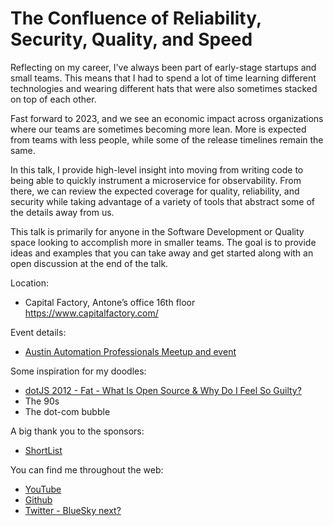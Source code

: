 # The Confluence of Reliability, Security, Quality, and Speed


Reflecting on my career, I've always been part of early-stage startups and small teams. This means that I had to spend a lot of time learning different technologies and wearing different hats that were also sometimes stacked on top of each other.

Fast forward to 2023, and we see an economic impact across organizations where our teams are sometimes becoming more lean. More is expected from teams with less people, while some of the release timelines remain the same.

In this talk, I provide high-level insight into moving from writing code to being able to quickly instrument a microservice for observability. From there, we can review the expected coverage for quality, reliability, and security while taking advantage of a variety of tools that abstract some of the details away from us.

This talk is primarily for anyone in the Software Development or Quality space looking to accomplish more in smaller teams. The goal is to provide ideas and examples that you can take away and get started along with an open discussion at the end of the talk.

Location:

* Capital Factory, Antone’s office 16th floor
https://www.capitalfactory.com/

Event details:

* [Austin Automation Professionals Meetup and event](https://www.meetup.com/austin-automation-professionals/events/292841618/)

Some inspiration for my doodles:

* [dotJS 2012 - Fat - What Is Open Source & Why Do I Feel So Guilty? ](https://www.youtube.com/watch?v=UIDb6VBO9os)
* The 90s
* The dot-com bubble

A big thank you to the sponsors:

* [ShortList](https://www.ontheshortlist.co.uk/)

You can find me throughout the web:
* [YouTube](https://www.youtube.com/randomthoughtstech)
* [Github](https://github.com/evanniedojadlo)
* [Twitter - BlueSky next?](https://twitter.com/eniedojadlo)
